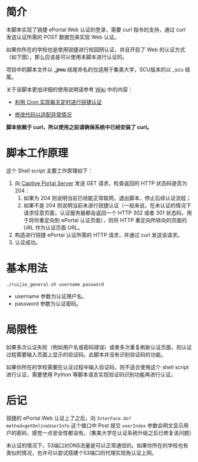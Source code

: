 # 简介

本脚本实现了锐捷 ePortal Web 认证的登录，需要 curl 指令的支持，通过 curl 发送认证所需的 POST 数据包来实现 Web 认证。

如果你所在的学校也是使用锐捷进行校园网认证，并且开启了 Web 的认证方式（如下图），那么应该是可以使用本脚本进行认证的。

项目中的脚本文件以 **_jmu** 结尾命名的仅适用于集美大学，SCU版本的以 _scu 结尾。

关于该脚本更加详细的使用说明请参考 [Wiki](https://github.com/LGiki/RuijiePortalLoginTool/wiki) 中的内容：

- [利用 Cron 实现每天定时进行锐捷认证](https://github.com/LGiki/RuijiePortalLoginTool/wiki/%E5%88%A9%E7%94%A8-Cron-%E5%AE%9E%E7%8E%B0%E6%AF%8F%E5%A4%A9%E5%AE%9A%E6%97%B6%E8%BF%9B%E8%A1%8C%E9%94%90%E6%8D%B7%E8%AE%A4%E8%AF%81)

- [修改代码以适配异常情况](https://github.com/LGiki/RuijiePortalLoginTool/wiki/%E4%BF%AE%E6%94%B9%E4%BB%A3%E7%A0%81%E4%BB%A5%E9%80%82%E9%85%8D%E5%BC%82%E5%B8%B8%E6%83%85%E5%86%B5)

**脚本依赖于 curl，所以使用之前请确保系统中已经安装了 curl。**

# 脚本工作原理

这个 Shell script 主要工作原理如下：

1. 向 [Captive Portal Server](https://en.wikipedia.org/wiki/Captive_portal) 发送 GET 请求，检查返回的 HTTP 状态码是否为 204：
   1. 如果为 204 则说明当前已经能正常联网，退出脚本，停止后续认证流程；
   2. 如果不是 204 则说明当前未进行锐捷认证（一般来说，在未认证的情况下请求任意页面，认证服务器都会返回一个 HTTP 302 或者 301 状态码，用于将你重定向到 ePortal 认证页面），则将 HTTP 重定向所转向的页面的 URL 作为认证页面 URL。
2. 构造进行锐捷 ePortal 认证所需的 HTTP 请求，并通过 curl 发送该请求。
3. 认证成功。

# 基本用法

```shell
./ruijie_general.sh username password
```

- username 参数为认证用户名。
- password 参数为认证密码。


# 局限性

如果多次认证失败（例如用户名或密码错误）或者多次重复刷新认证页面，则认证过程需要输入页面上显示的验证码。此脚本并没有识别验证码的功能。

如果你所在的学校需要在认证过程中输入验证码，则不适合使用这个 shell script 进行认证，需要使用 Python 等脚本语言实现验证码识别功能再进行认证。

# 后记

锐捷的 ePortal Web 认证上了之后，向 `InterFace.do?method=getOnlineUserInfo` 这个接口中 Post 提交 `userIndex` 参数会明文显示用户的密码，感觉一点安全性都没有。（集美大学在认证系统升级之后已修复该问题）

未认证的情况下，53端口对DNS流量是可以正常通信的。如果你所在的学校也有类似的情况，也许可以尝试搭建个53端口的代理实现免认证上网。
